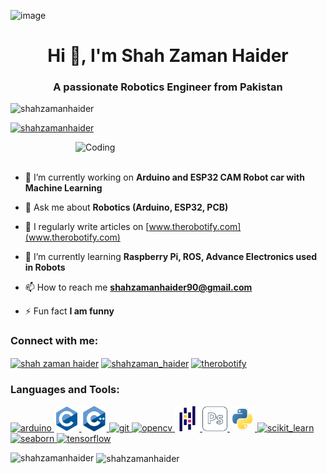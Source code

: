 ![image](https://github.com/ShahZamanHaider/ShahZamanHaider/assets/155710993/99996956-147e-4e47-aff1-0a1cc1296090)
<h1 align="center">Hi 👋, I'm Shah Zaman Haider</h1>
<h3 align="center">A passionate Robotics Engineer from Pakistan</h3>

<p align="left"> <img src="https://komarev.com/ghpvc/?username=shahzamanhaider&label=Profile%20views&color=0e75b6&style=flat" alt="shahzamanhaider" /> </p>
<p align="left"> <a href="https://github.com/ryo-ma/github-profile-trophy"><img src="https://github-profile-trophy.vercel.app/?username=shahzamanhaider" alt="shahzamanhaider" /></a> </p>

<img align="right" alt="Coding" width="400" src="https://cdn.dribbble.com/users/1162077/screenshots/3848914/programmer.gif">


<br><br>


- 🔭 I’m currently working on **Arduino and ESP32 CAM Robot car with Machine Learning**

- 💬 Ask me about **Robotics (Arduino, ESP32, PCB)**

- 📝 I regularly write articles on [www.therobotify.com](www.therobotify.com)

- 🌱 I’m currently learning **Raspberry Pi, ROS, Advance Electronics used in Robots**

- 📫 How to reach me **shahzamanhaider90@gmail.com**

- ⚡ Fun fact **I am funny**





<h3 align="left">Connect with me:</h3>
<p align="left">
<a href="https://linkedin.com/in/shahzaman786" target="blank"><img align="center" src="https://raw.githubusercontent.com/rahuldkjain/github-profile-readme-generator/master/src/images/icons/Social/linked-in-alt.svg" alt="shah zaman haider" height="30" width="40" /></a>
<a href="https://instagram.com/shahzaman_haider" target="blank"><img align="center" src="https://raw.githubusercontent.com/rahuldkjain/github-profile-readme-generator/master/src/images/icons/Social/instagram.svg" alt="shahzaman_haider" height="30" width="40" /></a>
<a href="https://www.youtube.com/channel/UCquv7itkXXSevGqrtQ6-VDw" target="blank"><img align="center" src="https://raw.githubusercontent.com/rahuldkjain/github-profile-readme-generator/master/src/images/icons/Social/youtube.svg" alt="therobotify" height="30" width="40" /></a>
</p>

<h3 align="left">Languages and Tools:</h3>
<p align="left"> <a href="https://www.arduino.cc/" target="_blank" rel="noreferrer"> <img src="https://cdn.worldvectorlogo.com/logos/arduino-1.svg" alt="arduino" width="40" height="40"/> </a> <a href="https://www.cprogramming.com/" target="_blank" rel="noreferrer"> <img src="https://raw.githubusercontent.com/devicons/devicon/master/icons/c/c-original.svg" alt="c" width="40" height="40"/> </a> <a href="https://www.w3schools.com/cpp/" target="_blank" rel="noreferrer"> <img src="https://raw.githubusercontent.com/devicons/devicon/master/icons/cplusplus/cplusplus-original.svg" alt="cplusplus" width="40" height="40"/> </a> <a href="https://git-scm.com/" target="_blank" rel="noreferrer"> <img src="https://www.vectorlogo.zone/logos/git-scm/git-scm-icon.svg" alt="git" width="40" height="40"/> </a> <a href="https://opencv.org/" target="_blank" rel="noreferrer"> <img src="https://www.vectorlogo.zone/logos/opencv/opencv-icon.svg" alt="opencv" width="40" height="40"/> </a> <a href="https://pandas.pydata.org/" target="_blank" rel="noreferrer"> <img src="https://raw.githubusercontent.com/devicons/devicon/2ae2a900d2f041da66e950e4d48052658d850630/icons/pandas/pandas-original.svg" alt="pandas" width="40" height="40"/> </a> <a href="https://www.photoshop.com/en" target="_blank" rel="noreferrer"> <img src="https://raw.githubusercontent.com/devicons/devicon/master/icons/photoshop/photoshop-line.svg" alt="photoshop" width="40" height="40"/> </a> <a href="https://www.python.org" target="_blank" rel="noreferrer"> <img src="https://raw.githubusercontent.com/devicons/devicon/master/icons/python/python-original.svg" alt="python" width="40" height="40"/> </a> <a href="https://scikit-learn.org/" target="_blank" rel="noreferrer"> <img src="https://upload.wikimedia.org/wikipedia/commons/0/05/Scikit_learn_logo_small.svg" alt="scikit_learn" width="40" height="40"/> </a> <a href="https://seaborn.pydata.org/" target="_blank" rel="noreferrer"> <img src="https://seaborn.pydata.org/_images/logo-mark-lightbg.svg" alt="seaborn" width="40" height="40"/> </a> <a href="https://www.tensorflow.org" target="_blank" rel="noreferrer"> <img src="https://www.vectorlogo.zone/logos/tensorflow/tensorflow-icon.svg" alt="tensorflow" width="40" height="40"/> </a> </p>

<p><img align="left" src="https://github-readme-stats.vercel.app/api/top-langs?username=shahzamanhaider&show_icons=true&locale=en&layout=compact" alt="shahzamanhaider" /></p>

<p>&nbsp;<img align="center" src="https://github-readme-stats.vercel.app/api?username=shahzamanhaider&show_icons=true&locale=en" alt="shahzamanhaider" /></p>
